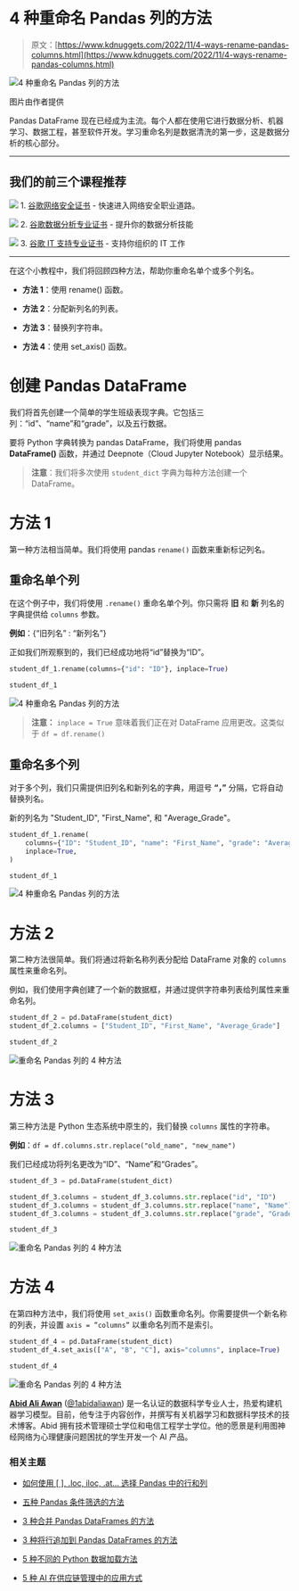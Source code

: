 # 4 种重命名 Pandas 列的方法

> 原文：[https://www.kdnuggets.com/2022/11/4-ways-rename-pandas-columns.html](https://www.kdnuggets.com/2022/11/4-ways-rename-pandas-columns.html)

![4 种重命名 Pandas 列的方法](../Images/519d378f8fcac370c0bd52bdb2897606.png)

图片由作者提供

Pandas DataFrame 现在已经成为主流。每个人都在使用它进行数据分析、机器学习、数据工程，甚至软件开发。学习重命名列是数据清洗的第一步，这是数据分析的核心部分。

* * *

## 我们的前三个课程推荐

![](../Images/0244c01ba9267c002ef39d4907e0b8fb.png) 1\. [谷歌网络安全证书](https://www.kdnuggets.com/google-cybersecurity) - 快速进入网络安全职业道路。

![](../Images/e225c49c3c91745821c8c0368bf04711.png) 2\. [谷歌数据分析专业证书](https://www.kdnuggets.com/google-data-analytics) - 提升你的数据分析技能

![](../Images/0244c01ba9267c002ef39d4907e0b8fb.png) 3\. [谷歌 IT 支持专业证书](https://www.kdnuggets.com/google-itsupport) - 支持你组织的 IT 工作

* * *

在这个小教程中，我们将回顾四种方法，帮助你重命名单个或多个列名。

+   **方法 1**：使用 rename() 函数。

+   **方法 2**：分配新列名的列表。

+   **方法 3**：替换列字符串。

+   **方法 4**：使用 set_axis() 函数。

# 创建 Pandas DataFrame

我们将首先创建一个简单的学生班级表现字典。它包括三列：“id”、“name”和“grade”，以及五行数据。

要将 Python 字典转换为 pandas DataFrame，我们将使用 pandas **DataFrame()** 函数，并通过 Deepnote（Cloud Jupyter Notebook）显示结果。

> **注意**：我们将多次使用 `student_dict` 字典为每种方法创建一个 DataFrame。

# 方法 1

第一种方法相当简单。我们将使用 pandas `rename()` 函数来重新标记列名。

## 重命名单个列

在这个例子中，我们将使用 `.rename()` 重命名单个列。你只需将 **旧** 和 **新** 列名的字典提供给 `columns` 参数。

**例如**：{“旧列名” : “新列名”}

正如我们所观察到的，我们已经成功地将“id”替换为“ID”。

```py
student_df_1.rename(columns={"id": "ID"}, inplace=True)

student_df_1
```

![4 种重命名 Pandas 列的方法](../Images/ac9f75094db66255a84adcde5048420b.png)

> **注意：** `inplace = True` 意味着我们正在对 DataFrame 应用更改。这类似于 `df = df.rename()`

## 重命名多个列

对于多个列，我们只需提供旧列名和新列名的字典，用逗号 **“，”** 分隔，它将自动替换列名。

新的列名为 "Student_ID", "First_Name", 和 "Average_Grade"。

```py
student_df_1.rename(
    columns={"ID": "Student_ID", "name": "First_Name", "grade": "Average_Grade"},
    inplace=True,
)

student_df_1
```

![4 种重命名 Pandas 列的方法](../Images/ab79b1d3206726bdc163f5c561ceba51.png)

# 方法 2

第二种方法很简单。我们将通过将新名称列表分配给 DataFrame 对象的 `columns` 属性来重命名列。

例如，我们使用字典创建了一个新的数据框，并通过提供字符串列表给列属性来重命名列。

```py
student_df_2 = pd.DataFrame(student_dict)
student_df_2.columns = ["Student_ID", "First_Name", "Average_Grade"]

student_df_2
```

![重命名 Pandas 列的 4 种方法](../Images/2de14c257b734139b58d732bd0b88d9a.png)

# 方法 3

第三种方法是 Python 生态系统中原生的，我们替换 `columns` 属性的字符串。

**例如**：`df = df.columns.str.replace("old_name", "new_name")`

我们已经成功将列名更改为“ID”、“Name”和“Grades”。

```py
student_df_3 = pd.DataFrame(student_dict)

student_df_3.columns = student_df_3.columns.str.replace("id", "ID")
student_df_3.columns = student_df_3.columns.str.replace("name", "Name")
student_df_3.columns = student_df_3.columns.str.replace("grade", "Grades")

student_df_3
```

![重命名 Pandas 列的 4 种方法](../Images/940f1cbef5e0255c5b64774f268b79ff.png)

# 方法 4

在第四种方法中，我们将使用 `set_axis()` 函数重命名列。你需要提供一个新名称的列表，并设置 `axis = ”columns”` 以重命名列而不是索引。

```py
student_df_4 = pd.DataFrame(student_dict)
student_df_4.set_axis(["A", "B", "C"], axis="columns", inplace=True)

student_df_4
```

![重命名 Pandas 列的 4 种方法](../Images/186608f880b6ae105d9dbcd751809edc.png)

**[Abid Ali Awan](https://www.polywork.com/kingabzpro)** ([@1abidaliawan](https://twitter.com/1abidaliawan)) 是一名认证的数据科学专业人士，热爱构建机器学习模型。目前，他专注于内容创作，并撰写有关机器学习和数据科学技术的技术博客。Abid 拥有技术管理硕士学位和电信工程学士学位。他的愿景是利用图神经网络为心理健康问题困扰的学生开发一个 AI 产品。

### 相关主题

+   [如何使用 [ ], .loc, iloc, .at… 选择 Pandas 中的行和列](https://www.kdnuggets.com/2019/06/select-rows-columns-pandas.html)

+   [五种 Pandas 条件筛选的方法](https://www.kdnuggets.com/2022/12/five-ways-conditional-filtering-pandas.html)

+   [3 种合并 Pandas DataFrames 的方法](https://www.kdnuggets.com/2023/03/3-ways-merge-pandas-dataframes.html)

+   [3 种将行追加到 Pandas DataFrames 的方法](https://www.kdnuggets.com/2022/08/3-ways-append-rows-pandas-dataframes.html)

+   [5 种不同的 Python 数据加载方法](https://www.kdnuggets.com/2020/08/5-different-ways-load-data-python.html)

+   [5 种 AI 在供应链管理中的应用方式](https://www.kdnuggets.com/2022/02/5-ways-ai-supply-chain-management.html)

